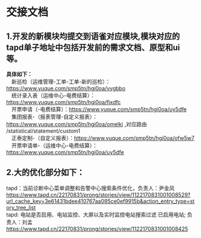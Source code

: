 # 交接文档
## 1.开发的新模块均提交到语雀对应模块,模块对应的tapd单子地址中包括开发前的需求文档、原型和ui等。<br>
  **具体如下：**
<br>&#12288;新巡检（运维管理-工单-工单-新的巡检）：https://www.yuque.com/smp5tn/hgi0oa/yvgbbo
<br>&#12288;统计录入表（运维中心-电费结算）：https://www.yuque.com/smp5tn/hgi0oa/fixdfc
<br>&#12288;开票申请（-电费结算）：https://www.yuque.com/smp5tn/hgi0oa/uy5dfe 
<br>&#12288;集团报表-（报表管理-自定义报表）：https://www.yuque.com/smp5tn/hgi0oa/omelki ,对应路由  /statistical/statement/custom1
<br>&#12288;正泰定制-（自定义报表）：https://www.yuque.com/smp5tn/hgi0oa/ofw5w7 
<br>&#12288;开票申请单-（运维中心-电费结算）：https://www.yuque.com/smp5tn/hgi0oa/uy5dfe
<br>




## 2.大的优化部分如下：
tapd：当前诊断中心菜单调整和告警中心搜索条件优化，负责人：尹金凤  https://www.tapd.cn/22170831/prong/stories/view/1122170831001008529?url_cache_key=3e61431bdee410767aa095ce0ef9915b&action_entry_type=story_tree_list<br>
tapd: 电站是否启用、电站监控、大屏以及实时监控电站搜索过滤 已启用电站; 负责人：刘孟   https://www.tapd.cn/22170831/prong/stories/view/1122170831001008425

